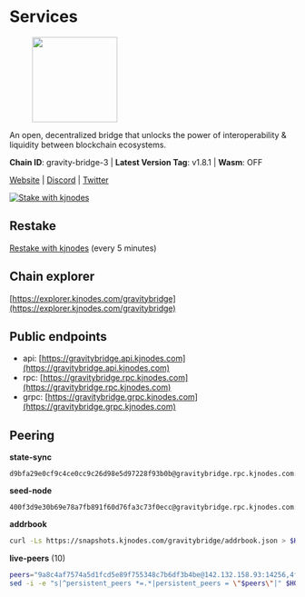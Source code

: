 # Services

<figure><img src="https://raw.githubusercontent.com/kj89/testnet_manuals/main/pingpub/logos/gravitybridge.png" width="150" alt=""><figcaption></figcaption></figure>

An open, decentralized bridge that unlocks the power of  interoperability & liquidity between blockchain ecosystems.

**Chain ID**: gravity-bridge-3 | **Latest Version Tag**: v1.8.1 | **Wasm**: OFF

[Website](https://www.gravitybridge.net) | [Discord](https://discord.gg/ARV8dTSjAk) | [Twitter](https://twitter.com/gravity_bridge)

[![Stake with kjnodes](https://i.ibb.co/cr44Q8j/button-stake-with-kjnodes.png)](https://restake.app/gravitybridge/gravityvaloper1nw3uavthnjwsgrrjzav2wdg9m0pw7k4fc7hvlz)

## Restake

[Restake with kjnodes](https://restake.app/gravitybridge/gravityvaloper1nw3uavthnjwsgrrjzav2wdg9m0pw7k4fc7hvlz) (every 5 minutes)
## Chain explorer
[https://explorer.kjnodes.com/gravitybridge](https://explorer.kjnodes.com/gravitybridge)

## Public endpoints

* api: [https://gravitybridge.api.kjnodes.com](https://gravitybridge.api.kjnodes.com)
* rpc: [https://gravitybridge.rpc.kjnodes.com](https://gravitybridge.rpc.kjnodes.com)
* grpc: [https://gravitybridge.grpc.kjnodes.com](https://gravitybridge.grpc.kjnodes.com)

## Peering

**state-sync**

```text
d9bfa29e0cf9c4ce0cc9c26d98e5d97228f93b0b@gravitybridge.rpc.kjnodes.com:26656
```

**seed-node**

```text
400f3d9e30b69e78a7fb891f60d76fa3c73f0ecc@gravitybridge.rpc.kjnodes.com:26659
```

**addrbook**
```bash
curl -Ls https://snapshots.kjnodes.com/gravitybridge/addrbook.json > $HOME/.gravity/config/addrbook.json
```

**live-peers** (10)
```bash
peers="9a8c4af7574a5d1fcd5e89f755348c7b6df3b4be@142.132.158.93:14256,4f72d157c0e67bf969706c6a393d287fcd3b1a2c@142.132.244.107:27013,a90ec46530f378baca596b4445a59340c4ae59c0@95.214.53.33:26656,c93bd39c0b41fb1e76fb52598e88b0b069ef05bc@95.217.170.202:27014,77367b424f624c4f9f423267dd8d4d559b289b62@167.235.9.250:26656,04ceb585f79410b709bee926ce209013bb3174ac@167.235.107.42:27013,a2b2723dffd2dc3a8e5ea727f60c3eca3a07c6f5@80.64.208.80:26656,d9bfa29e0cf9c4ce0cc9c26d98e5d97228f93b0b@65.109.88.38:26656,5eac126c1b13eb220f8deb1239d9bcf713338ea3@15.235.13.145:26656,2ed29367fb30768c53c9b647e1116de3c640560f@51.79.72.176:26656"
sed -i -e "s|^persistent_peers *=.*|persistent_peers = \"$peers\"|" $HOME/.gravity/config/config.toml
```
